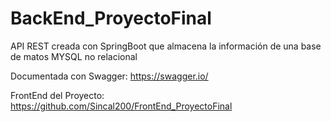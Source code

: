 # BackEnd_ProyectoFinal

API REST creada con SpringBoot que almacena la información de una base de matos MYSQL no relacional

Documentada con Swagger: https://swagger.io/

FrontEnd del Proyecto: https://github.com/Sincal200/FrontEnd_ProyectoFinal
